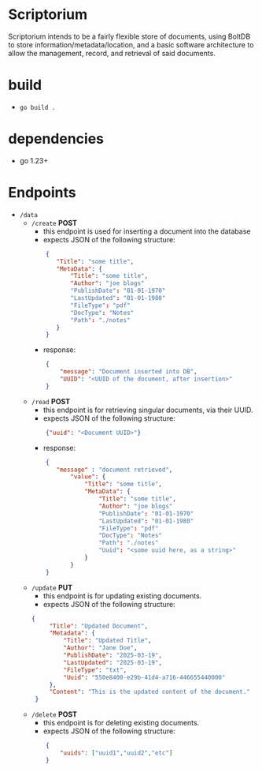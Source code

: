 # Scriptorium

Scriptorium intends to be a fairly flexible store of documents, using BoltDB to store information/metadata/location,
and a basic software architecture to allow the management, record, and retrieval of said documents.

# build
- ```go build .```

# dependencies
- go 1.23+


# Endpoints

- ```/data```
    - ```/create``` **POST**
        - this endpoint is used for inserting a document into the database
        - expects JSON of the following structure:
        ```JSON
            {
               "Title": "some title",
               "MetaData": {
                   "Title": "some title",
                   "Author": "joe blogs"
                   "PublishDate": "01-01-1970" 
                   "LastUpdated": "01-01-1980" 
                   "FileType": "pdf" 
                   "DocType": "Notes" 
                   "Path": "./notes" 
               }
            }
        ```
        - response:
        ```JSON
            {
                "message": "Document inserted into DB",
                "UUID": "<UUID of the document, after insertion>"
            }
        ```
    - ```/read``` **POST**
        - this endpoint is for retrieving singular documents, via their UUID.
        - expects JSON of the following structure:
        ```JSON
            {"uuid": "<Document UUID>"}
        ```
        - response:
        ```JSON
            {
               "message" : "document retrieved",
                   "value": {
                       "Title": "some title",
                       "MetaData": {
                           "Title": "some title",
                           "Author": "joe blogs"
                           "PublishDate": "01-01-1970"
                           "LastUpdated": "01-01-1980"
                           "FileType": "pdf"
                           "DocType": "Notes"
                           "Path": "./notes"
                           "Uuid": "<some uuid here, as a string>"
                       }
                   }
            }
        ```
    - ```/update``` **PUT**
        - this endpoint is for updating existing documents.
        - expects JSON of the following structure:
        ```JSON
        {
             "Title": "Updated Document",
             "Metadata": {
                 "Title": "Updated Title",
                 "Author": "Jane Doe",
                 "PublishDate": "2025-03-19",
                 "LastUpdated": "2025-03-19",
                 "FileType": "txt",
                 "Uuid": "550e8400-e29b-41d4-a716-446655440000"
             },
             "Content": "This is the updated content of the document."
         }
        ```
    - ```/delete``` **POST**
        - this endpoint is for deleting existing documents.
        - expects JSON of the following structure:
        ```JSON
            {
                "uuids": ["uuid1","uuid2","etc"]
            }
        ```
